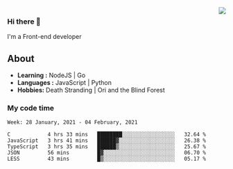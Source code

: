 <img align='right' src="https://github-readme-stats.vercel.app/api?username=strugglebak&show_icons=true">

### Hi there 👋

I'm a Front-end developer

## About

-  **Learning :** NodeJS | Go
-  **Languages :** JavaScript | Python
-  **Hobbies:** Death Stranding | Ori and the Blind Forest

### My code time

<!--START_SECTION:waka-->
```text
Week: 28 January, 2021 - 04 February, 2021

C            4 hrs 33 mins   ████████░░░░░░░░░░░░░░░░░   32.64 % 
JavaScript   3 hrs 41 mins   ██████▓░░░░░░░░░░░░░░░░░░   26.38 % 
TypeScript   3 hrs 35 mins   ██████▒░░░░░░░░░░░░░░░░░░   25.67 % 
JSON         56 mins         █▓░░░░░░░░░░░░░░░░░░░░░░░   06.70 % 
LESS         43 mins         █▒░░░░░░░░░░░░░░░░░░░░░░░   05.17 % 
```
<!--END_SECTION:waka-->
